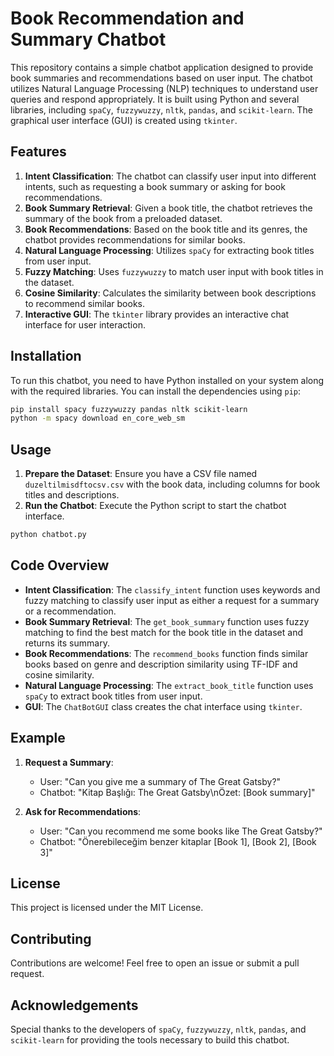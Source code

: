 # Book Recommendation and Summary Chatbot

This repository contains a simple chatbot application designed to provide book summaries and recommendations based on user input. The chatbot utilizes Natural Language Processing (NLP) techniques to understand user queries and respond appropriately. It is built using Python and several libraries, including `spaCy`, `fuzzywuzzy`, `nltk`, `pandas`, and `scikit-learn`. The graphical user interface (GUI) is created using `tkinter`.

## Features

1. **Intent Classification**: The chatbot can classify user input into different intents, such as requesting a book summary or asking for book recommendations.
2. **Book Summary Retrieval**: Given a book title, the chatbot retrieves the summary of the book from a preloaded dataset.
3. **Book Recommendations**: Based on the book title and its genres, the chatbot provides recommendations for similar books.
4. **Natural Language Processing**: Utilizes `spaCy` for extracting book titles from user input.
5. **Fuzzy Matching**: Uses `fuzzywuzzy` to match user input with book titles in the dataset.
6. **Cosine Similarity**: Calculates the similarity between book descriptions to recommend similar books.
7. **Interactive GUI**: The `tkinter` library provides an interactive chat interface for user interaction.

## Installation

To run this chatbot, you need to have Python installed on your system along with the required libraries. You can install the dependencies using `pip`:

```bash
pip install spacy fuzzywuzzy pandas nltk scikit-learn
python -m spacy download en_core_web_sm
```

## Usage

1. **Prepare the Dataset**: Ensure you have a CSV file named `duzeltilmisdftocsv.csv` with the book data, including columns for book titles and descriptions.
2. **Run the Chatbot**: Execute the Python script to start the chatbot interface.

```bash
python chatbot.py
```

## Code Overview

- **Intent Classification**: The `classify_intent` function uses keywords and fuzzy matching to classify user input as either a request for a summary or a recommendation.
- **Book Summary Retrieval**: The `get_book_summary` function uses fuzzy matching to find the best match for the book title in the dataset and returns its summary.
- **Book Recommendations**: The `recommend_books` function finds similar books based on genre and description similarity using TF-IDF and cosine similarity.
- **Natural Language Processing**: The `extract_book_title` function uses `spaCy` to extract book titles from user input.
- **GUI**: The `ChatBotGUI` class creates the chat interface using `tkinter`.

## Example

1. **Request a Summary**:
   - User: "Can you give me a summary of The Great Gatsby?"
   - Chatbot: "Kitap Başlığı: The Great Gatsby\nÖzet: [Book summary]"

2. **Ask for Recommendations**:
   - User: "Can you recommend me some books like The Great Gatsby?"
   - Chatbot: "Önerebileceğim benzer kitaplar [Book 1], [Book 2], [Book 3]"

## License

This project is licensed under the MIT License.

## Contributing

Contributions are welcome! Feel free to open an issue or submit a pull request.

## Acknowledgements

Special thanks to the developers of `spaCy`, `fuzzywuzzy`, `nltk`, `pandas`, and `scikit-learn` for providing the tools necessary to build this chatbot.
